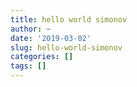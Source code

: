 ```yaml
---
title: hello world simonov
author: ~
date: '2019-03-02'
slug: hello-world-simonov
categories: []
tags: []
---
```


